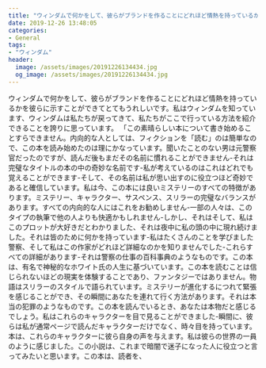 ```yaml
---
title: "ウィンダムで何かをして、彼らがブランドを作ることにどれほど情熱を持っているかを彼らに示すことができてとてもうれしいです。"
date: 2019-12-26 13:48:05
categories:
- General
tags:
- "ウィンダム"
header:
  image: /assets/images/20191226134434.jpg
  og_image: /assets/images/20191226134434.jpg
---
```


ウィンダムで何かをして、彼らがブランドを作ることにどれほど情熱を持っているかを彼らに示すことができてとてもうれしいです。私はウィンダムを知っています、ウィンダムは私たちが戻ってきて、私たちがここで行っている方法を紹介できることを誇りに思っています。 「この素晴らしい本について書き始めることすらできません。内向的な人としては、フィクションを「読む」のは簡単なので、この本を読み始めたのは理にかなっています。聞いたことのない男は元警察官だったのですが、読んだ後もまだその名前に慣れることができません-それは完璧なタイトルの本の中の奇妙な名前です-私が考えているのはこれはどれでも覚えることができます-そして、その名前は私が思い出すのに役立つほど奇妙であると確信しています。私は今、この本には良いミステリーのすべての特徴があります。ミステリー、キャラクター、サスペンス、スリラーの完璧なバランスがあります。すべての内向的な人にはこれをお勧めしません-一部の人々は、このタイプの執筆で他の人よりも快適かもしれません-しかし、それはそして、私はこのプロットが大好きだとわかりました、それは夜中に私の頭の中に現れ続けました。それは皆のために何かを持っています-私はたくさんのことを学びました警察、そして私はこの作家がどれほど詳細なのかを知りませんでした-これらすべての詳細があります-それは警察の仕事の百科事典のようなものです。この本は、有名で神秘的なホワイト氏の人生に基づいています。この本を読むことは信じられないほどの現実を体験することであり、ファンタジーではありません。物語はスリラーのスタイルで語られています。ミステリーが進化するにつれて緊張を感じることができ、その瞬間にあなたを連れて行く方法があります。それは本当の犯罪のようなものです。この本を読んでいるとき、あなたは本物だと感じるでしょう。私はこれらのキャラクターを目で見ることができました-瞬間に、彼らは私が通常ページで読んだキャラクターだけでなく、時々目を持っています。本は、これらのキャラクターに彼ら自身の声を与えます。私は彼らの世界の一員のように感じました。この小説は、これまで暗闇で迷子になった人に役立つと言ってみたいと思います。この本は、読者を、
